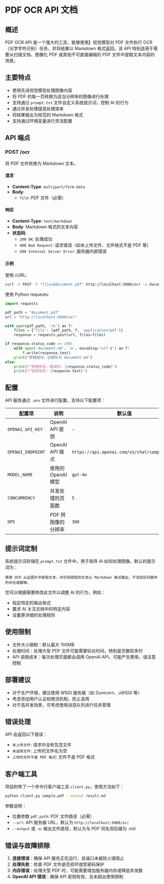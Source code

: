 # PDF OCR API 文档

## 概述

PDF OCR API 是一个强大的工具，能够使用】视觉模型对 PDF 文件执行 OCR（光学字符识别）任务，并将结果以 Markdown 格式返回。该 API 特别适用于需要从扫描文档、图像化 PDF 或其他不可直接编辑的 PDF 文件中提取文本内容的场景。

## 主要特点

- 使用先进视觉模型处理图像内容
- 将 PDF 的每一页转换为适当分辨率的图像进行处理
- 支持通过 `prompt.txt` 文件自定义系统提示词，控制 AI 的行为
- 通过并发处理提高处理效率
- 将结果输出为规范的 Markdown 格式
- 支持通过环境变量进行灵活配置

## API 端点

### POST /ocr

将 PDF 文件转换为 Markdown 文本。

#### 请求

- **Content-Type**: `multipart/form-data`
- **Body**:
  - `file`: PDF 文件（必需）

#### 响应

- **Content-Type**: `text/markdown`
- **Body**: Markdown 格式的文本内容
- **状态码**:
  - `200 OK`: 处理成功
  - `400 Bad Request`: 请求错误（如未上传文件、文件格式不是 PDF 等）
  - `500 Internal Server Error`: 服务器内部错误

#### 示例

使用 cURL:

```bash
curl -X POST -F "file=@document.pdf" http://localhost:5000/ocr -o document.md
```

使用 Python requests:

```python
import requests

pdf_path = "document.pdf"
url = "http://localhost:5000/ocr"

with open(pdf_path, 'rb') as f:
    files = {'file': (pdf_path, f, 'application/pdf')}
    response = requests.post(url, files=files)

if response.status_code == 200:
    with open('document.md', 'w', encoding='utf-8') as f:
        f.write(response.text)
    print("转换成功，已保存为 document.md")
else:
    print(f"转换失败，错误码: {response.status_code}")
    print(f"错误信息: {response.text}")
```

## 配置

API 服务通过 `.env` 文件进行配置，支持以下配置项：

| 配置项 | 说明 | 默认值 |
|--------|------|--------|
| `OPENAI_API_KEY` | OpenAI API 密钥 | - |
| `OPENAI_ENDPOINT` | OpenAI API 端点 | `https://api.openai.com/v1/chat/completions` |
| `MODEL_NAME` | 使用的 OpenAI 模型 | `gpt-4o` |
| `CONCURRENCY` | 并发处理的页面数 | `5` |
| `DPI` | PDF 转图像的分辨率 | `300` |

## 提示词定制

系统提示词存储在 `prompt.txt` 文件中，用于指导 AI 如何处理图像。默认的提示词为：

```
使用 OCR 从此图片中提取文本，并仅将提取的文本以 Markdown 格式输出，不添加任何额外的评论或解释。
```

您可以根据需要修改此文件以调整 AI 的行为，例如：
- 指定特定的输出格式
- 要求 AI 关注文档中的特定内容
- 设置更详细的处理规则

## 使用限制

- 文件大小限制：默认最大 100MB
- 处理时间：处理大型 PDF 文件可能需要较长时间，特别是页数较多时
- API 调用成本：每次处理页面都会调用 OpenAI API，可能产生费用，请注意控制

## 部署建议

- 对于生产环境，建议使用 WSGI 服务器（如 Gunicorn、uWSGI 等）
- 考虑添加用户认证和限流机制，防止滥用
- 对于高并发场景，可考虑使用消息队列进行任务管理

## 错误处理

API 会返回以下错误：

- `未上传文件`: 请求中没有包含文件
- `未选择文件`: 上传的文件名为空
- `上传的文件不是 PDF 格式`: 文件不是 PDF 格式

## 客户端工具

项目附带了一个命令行客户端工具 `client.py`，使用方法如下：

```bash
python client.py sample.pdf --output result.md
```

参数说明：
- 位置参数 `pdf_path`: PDF 文件路径（必需）
- `--url`: API 服务器 URL，默认为 `http://localhost:5000/ocr`
- `--output` 或 `-o`: 输出文件路径，默认为与 PDF 同名但后缀为 .md

## 错误与故障排除

1. **连接错误**：确保 API 服务正在运行，且端口未被防火墙阻止
2. **处理失败**：检查 PDF 文件是否损坏或受密码保护
3. **内存错误**：处理大型 PDF 时，可能需要增加服务器内存或降低并发数
4. **OpenAI API 错误**：确保 API 密钥有效，且未超出使用限制 